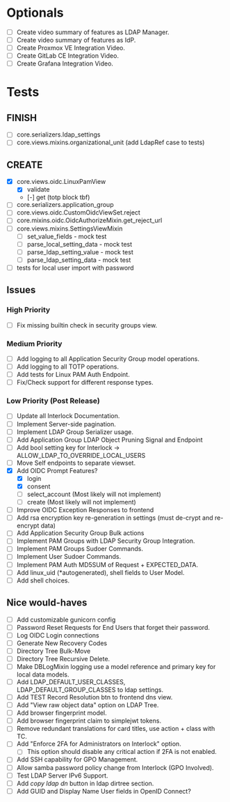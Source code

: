 # Optionals
* [ ] Create video summary of features as LDAP Manager.
* [ ] Create video summary of features as IdP.
* [ ] Create Proxmox VE Integration Video.
* [ ] Create GitLab CE Integration Video.
* [ ] Create Grafana Integration Video.

# Tests
## FINISH
* [ ] core.serializers.ldap_settings
* [ ] core.views.mixins.organizational_unit (add LdapRef case to tests)
## CREATE
* [x] core.views.oidc.LinuxPamView
  * [x] validate
  * [-] get (totp block tbf)
* [ ] core.serializers.application_group
* [ ] core.views.oidc.CustomOidcViewSet.reject
* [ ] core.mixins.oidc.OidcAuthorizeMixin.get_reject_url
* [ ] core.views.mixins.SettingsViewMixin
	* [ ] set_value_fields - mock test
	* [ ] parse_local_setting_data - mock test
	* [ ] parse_ldap_setting_value - mock test
	* [ ] parse_ldap_setting_data - mock test
* [ ] tests for local user import with password

## Issues
### High Priority
* [ ] Fix missing builtin check in security groups view.

### Medium Priority
* [ ] Add logging to all Application Security Group model operations.
* [ ] Add logging to all TOTP operations.
* [ ] Add tests for Linux PAM Auth Endpoint.
* [ ] Fix/Check support for different response types.

### Low Priority (Post Release)
* [ ] Update all Interlock Documentation.
* [ ] Implement Server-side pagination.
* [ ] Implement LDAP Group Serializer usage.
* [ ] Add Application Group LDAP Object Pruning Signal and Endpoint
* [ ] Add bool setting key for Interlock -> ALLOW_LDAP_TO_OVERRIDE_LOCAL_USERS
* [ ] Move Self endpoints to separate viewset.
* [x] Add OIDC Prompt Features?
	* [x] login
	* [x] consent
	* [ ] select_account (Most likely will not implement)
	* [ ] create (Most likely will not implement)
* [ ] Improve OIDC Exception Responses to frontend
* [ ] Add rsa encryption key re-generation in settings (must de-crypt and re-encrypt data)
* [ ] Add Application Security Group Bulk actions
* [ ] Implement PAM Groups with LDAP Security Group Integration.
* [ ] Implement PAM Groups Sudoer Commands.
* [ ] Implement User Sudoer Commands.
* [ ] Implement PAM Auth MD5SUM of Request + EXPECTED_DATA.
* [ ] Add linux_uid (*autogenerated), shell fields to User Model.
* [ ] Add shell choices.

## Nice would-haves
* [ ] Add customizable gunicorn config
* [ ] Password Reset Requests for End Users that forget their password.
* [ ] Log OIDC Login connections
* [ ] Generate New Recovery Codes
* [ ] Directory Tree Bulk-Move
* [ ] Directory Tree Recursive Delete.
* [ ] Make DBLogMixin logging use a model reference and primary key for local data models.
* [ ] Add LDAP_DEFAULT_USER_CLASSES, LDAP_DEFAULT_GROUP_CLASSES to ldap settings.
* [ ] Add TEST Record Resolution btn to frontend dns view.
* [ ] Add "View raw object data" option on LDAP Tree.
* [ ] Add browser fingerprint model.
* [ ] Add browser fingerprint claim to simplejwt tokens.
* [ ] Remove redundant translations for card titles, use action + class with TC.
* [ ] Add "Enforce 2FA for Administrators on Interlock" option.
	* [ ] This option should disable any critical action if 2FA is not enabled.
* [ ] Add SSH capability for GPO Management.
* [ ] Allow samba password policy change from Interlock (GPO Involved).
* [ ] Test LDAP Server IPv6 Support.
* [ ] Add *copy ldap dn* button in ldap dirtree section.
* [ ] Add GUID and Display Name User fields in OpenID Connect?